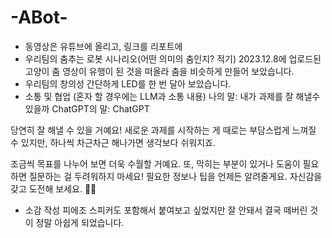 # -ABot-

- 동영상은 유튜브에 올리고, 링크를 리포트에
- 우리팀의 춤추는 로봇 시나리오(어떤 의미의 춤인지? 적기)
2023.12.8에 업로드된 고양이 춤 영상이 유행이 된 것을 떠올라
춤을 비슷하게 만들어 보았습니다.
- 우리팀의 창의성
간단하게 LED를 한 번 달아 보았습니다.
- 소통 및 협업 (혼자 할 경우에는 LLM과 소통 내용)
나의 말:
내가 과제를 잘 해낼수 있을까
ChatGPT의 말:
ChatGPT

당연히 잘 해낼 수 있을 거예요! 새로운 과제를 시작하는 게 때로는 부담스럽게 느껴질 수 있지만, 하나씩 차근차근 해나가면 생각보다 쉬워지죠.

조금씩 목표를 나누어 보면 더욱 수월할 거예요. 또, 막히는 부분이 있거나 도움이 필요하면 질문하는 걸 두려워하지 마세요! 필요한 정보나 팁을 언제든 알려줄게요. 자신감을 갖고 도전해 보세요. 💪😊

- 소감 작성
피에조 스피커도 포함해서 붙여보고 싶었지만 잘 안돼서 결국 떼버린 것이 정말 아쉽게 되었습니다.
